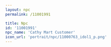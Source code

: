 ```yaml
---
layout: npc
permalink: /11001991

title: Npc
id: '11001991'
npc_name: 'Cathy Mart Customer'
icon_url: 'portrait/npc/11000763_idol1_p.png'
---
```

